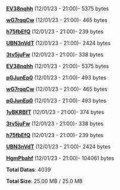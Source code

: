 [**EV38nqhh**](/data/EV38nqhh.txt) (12/01/23 - 21:00)- 5375 bytes

[**wG7rqqCw**](/data/wG7rqqCw.txt) (12/01/23 - 21:00)- 465 bytes

[**h75fbEfQ**](/data/h75fbEfQ.txt) (12/01/23 - 21:00)- 239 bytes

[**UBN3nVdT**](/data/UBN3nVdT.txt) (12/01/23 - 21:00)- 2424 bytes

[**3tv5juFw**](/data/3tv5juFw.txt) (12/01/23 - 21:00)- 338 bytes

[**EV38nqhh**](/data/EV38nqhh.txt) (12/01/23 - 21:00)- 5375 bytes

[**pGJunEp0**](/data/pGJunEp0.txt) (12/01/23 - 21:00)- 493 bytes

[**wG7rqqCw**](/data/wG7rqqCw.txt) (12/01/23 - 21:00)- 465 bytes

[**pGJunEp0**](/data/pGJunEp0.txt) (12/01/23 - 21:00)- 493 bytes

[**1yBKRBfT**](/data/1yBKRBfT.txt) (12/01/23 - 21:00)- 374 bytes

[**3tv5juFw**](/data/3tv5juFw.txt) (12/01/23 - 21:00)- 338 bytes

[**h75fbEfQ**](/data/h75fbEfQ.txt) (12/01/23 - 21:00)- 239 bytes

[**UBN3nVdT**](/data/UBN3nVdT.txt) (12/01/23 - 21:00)- 2424 bytes

[**HgmPbahf**](/data/HgmPbahf.txt) (12/01/23 - 21:00)- 104061 bytes

**Total Datas**: 4039

**Total Size**: 25.00 MB / 25.0 MB